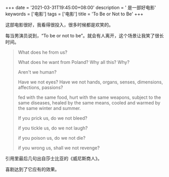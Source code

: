 +++
date = '2021-03-31T19:45:00+08:00'
description = '<To Be or Not to Be> 是一部好电影'
keywords = ['电影']
tags = ['电影']
title = 'To Be or Not to Be'
+++

这部电影很好，我看得很投入，很多时候都是欢笑的。

每当男演员说到，“To be or not to be”。就会有人离开，这个场景让我笑了很长时间。

> What does he from us?
>
> What does he want from Poland? Why all this? Why?
>
> Aren't we human?
>
> Have we not eyes? Have we not hands, organs, senses, dimensions, affections, passions?
>
> fed with the same food, hurt with the same weapons, subject to the same diseases, healed by the same means, cooled and warmed by the same winter and summer.
>
> If you prick us, do we not bleed?
>
> if you tickle us, do we not laugh?
>
> if you poison us, do we not die?
>
> if you wrong us, shall we not revenge?

引用里最后几句出自莎士比亚的《威尼斯商人》。

喜剧达到了它应有的效果。
